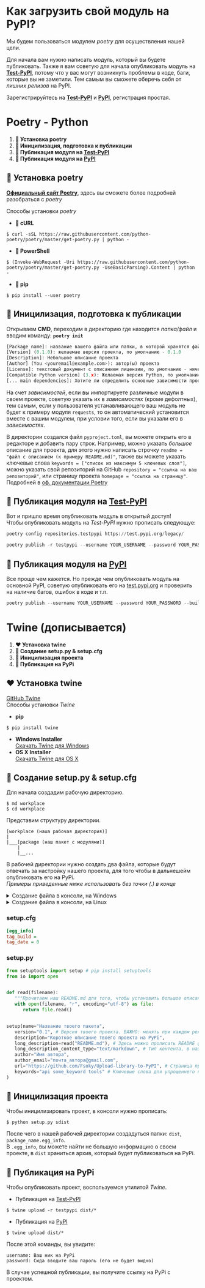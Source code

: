 # Как загрузить свой модуль на PyPI?
Мы будем пользоваться модулем *poetry* для осуществления нашей цели.

Для начала вам нужно написать модуль, который вы будете публиковать. Также я вам советую для начала опубликовать модуль на **[Test-PyPI](https://test.pypi.org)**, потому что у вас могут возникнуть проблемы в коде, баги, которые вы не заметили. Тем самым вы сможете оберечь себя от *лишних релизов* на PyPI.

Зарегистрируйтесь на **[Test-PyPI](https://test.pypi.org)** и **[PyPI](https://pypi.org)**, регистрация простая.

# Poetry - Python
1. **🥑 Установка poetry**
2. **🍍 Иницилизация, подготовка к публикации**
3. **🍑 Публикация модуля на [Test-PyPI](https://test.pypi.org)**
4. **🍇 Публикация модуля на [PyPI](https://pypi.org)**

## 🥑 Установка poetry
**[Официальный сайт Poetry](https://python-poetry.org/)**, здесь вы сможете более подробней разобраться с *poetry*

Способы установки *poetry*
- **🥀 cURL**
```
$ curl -sSL https://raw.githubusercontent.com/python-poetry/poetry/master/get-poetry.py | python -
```
- **🍃 PowerShell**
```
$ (Invoke-WebRequest -Uri https://raw.githubusercontent.com/python-poetry/poetry/master/get-poetry.py -UseBasicParsing).Content | python -
```
- **🍋 pip**
```
$ pip install --user poetry
```

## 🍍 Иницилизация, подготовка к публикации
Открываем **CMD**, переходим в директорию где находится *папка/файл* и вводим команду: **`poetry init`**
```py
[Package name]: название вашего файла или папки, в которой хранятся файлы с кодом. По умолчанию - текущая директорию
[Version] (0.1.0): желаемае версия проекта, по умолчанию - 0.1.0
[Description]: Небольшое описание проекта
[Author] (You <youremail@example.com>): автор(ы) проекта
[License]: текстовый документ с описанием лицензии, по умолчанию - ничего
[Compatible Python version] (3.x): Желаемая версия Python, по умолчанию - текущая
[... main dependencies]: Хотите ли определить основные зависимости проекта? Зависимости, это доп. модули, которые будут устанавливаться с вашим модулем
```

На счет *зависимостей*, если вы импортируете различные модули в своем проекте, советую указать их в *зависимостях* (кроме дефолтных), тем самым, если у пользователя устанавливающего ваш модуль не будет к примеру модуля `requests`, то он автоматический установится вместе с вашим модулем, при условии того, если вы указали его в *зависимостях*.

В директории создался файл `pyproject.toml`, вы можете открыть его в редакторе и добавить пару строк. Например, можно указать *большое* описание для проекта, для этого нужно написать строчку `readme = "файл с описанием (к примеру README.md)"`, также вы можете указать ключевые слова `keywords = ["список из максимум 5 ключевых слов"]`, можно указать свой репозиторий на GitHub `repository = "ссылка на ваш репозиторий"`, или страницу проекта `homepage = "ссылка на страницу"`. Подробней в [оф. документации Poetry](https://python-poetry.org/docs/)

## 🍑 Публикация модуля на [Test-PyPI](https://test.pypi.org)
Вот и пришло время опубликовать модуль в открытый доступ! \
Чтобы опубликовать модуль на *Test-PyPI* нужно прописать следующуе:

```py
poetry config repositories.testpypi https://test.pypi.org/legacy/
```

```py
poetry publish -r testpypi --username YOUR_USERNAME --password YOUR_PASSWORD --build
```

## 🍇 Публикация модуля на [PyPI](https://pypi.org)
Все проще чем кажется. Но прежде чем опубликовать модуль на основной PyPI, советую опубликовать его на [test.pypi.org](https://test.pypi.org) и проверить на наличие багов, ошибок в коде и т.п.

```py
poetry publish --username YOUR_USERNAME --password YOUR_PASSWORD --build
```

# Twine (дописывается)
1. **❤ Установка twine**
2. **🧡 Создание setup.py & setup.cfg**
3. **💛 Иницилизация проекта**
4. **💜 Публикация на PyPi**

## ❤ Установка twine
[GitHub Twine](https://github.com/tweecode/twine) \
Способы установки *Twine*
- **pip**
```
$ pip install twine
```
- **Windows Installer** \
[Скачать Twine для Windows](https://github.com/tweecode/twine/releases/tag/v1.4.3)
- **OS X Installer** \
[Скачать Twine для OS X](https://twinery.org/)

## 🧡 Создание setup.py & setup.cfg
Для начала создадим рабочую директорию.
```
$ md workplace
$ cd workplace
```

Представим структуру директории.
```
[workplace (наша рабочая директория)]
|
|___[package (наш пакет с модулями)]
    |
    |__...
```

В рабочей директории нужно создать два файла, которые будут отвечать за настройку нашего проекта, для того чтобы в дальнешейм опубликовать его на PyPi. \
*Примеры приведенные ниже использовать без точки (.) в конце*
<details><summary>Создание файла в консоли, на Windows</summary>
   
   1. echo > setup.cfg.
   2. echo > setup.py.
   
</details>
<details><summary>Создание файла в консоли, на Linux</summary>
   
   1. touch setup.cfg.
   2. touch setup.py.
   
</details>

### setup.cfg
```cfg
[egg_info]
tag_build = 
tag_date = 0
```

### setup.py
```py
from setuptools import setup # pip install setuptools
from io import open


def read(filename):
   """Прочитаем наш README.md для того, чтобы установить большое описание."""
   with open(filename, "r", encoding="utf-8") as file:
      return file.read()


setup(name="Название твоего пакета",
   version="0.1", # Версия твоего проекта. ВАЖНО: менять при каждом релизе
   description="Короткое описание твоего проекта на PyPi",
   long_description=read("README.md"), # Здесь можно прописать README файл с длинным описанием
   long_description_content_type="text/markdown", # Тип контента, в нашем случае text/markdown
   author="Имя автора",
   author_email="почта_автора@gmail.com",
   url="https://github.com/Fsoky/Upload-library-to-PyPI", # Страница проекта
   keywords="api some_keyword tools" # Ключевые слова для упрощеннего поиска пакета на PyPi
)
```

## 💛 Иницилизация проекта
Чтобы иницилизировать проект, в консоли нужно прописать:
```
$ python setup.py sdist
```
После чего в нашей рабочей директории создадуться папки: `dist`, `package_name.egg_info`. \
В `.egg_info`, вы можете найти не большую информацию о своем проекте, в `dist` храниться архив, который будет публиковаться на PyPi.

## 💜 Публикация на PyPi
Чтобы опубликовать проект, воспользуемся утилитой *Twine*.

- Публикация на [Test-PyPI](https://test.pypi.org)
```
$ twine upload -r testpypi dist/*
```
- Публикация на [PyPI](https://pypi.org)
```
$ twine upload dist/*
```

После этой команды, вы увидите:
```
username: Ваш ник на PyPi
password: Сюда вводите ваш пароль (его не будет видно)
```
В случае успешной публикации, вы получите ссылку на PyPi с проектом.
